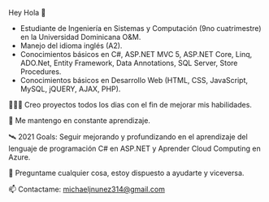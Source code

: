 Hey Hola 👋

- Estudiante de Ingeniería en Sistemas y Computación (9no cuatrimestre) en la Universidad Dominicana O&M.
- Manejo del idioma inglés (A2).
- Conocimientos básicos en C#, ASP.NET MVC 5, ASP.NET Core, Linq, ADO.Net, Entity Framework, Data Annotations, SQL Server, Store Procedures.
- Conocimientos básicos en Desarrollo Web (HTML, CSS, JavaScript, MySQL, jQUERY, AJAX, PHP).

👨🏽‍💻 Creo proyectos todos los dias con el fin de mejorar mis habilidades.

💬 Me mantengo en constante aprendizaje.

🛰 2021 Goals: Seguir mejorando y profundizando en el aprendizaje del lenguaje de programación C# en ASP.NET y Aprender Cloud Computing en Azure.

💬 Preguntame cualquier cosa, estoy dispuesto a ayudarte y viceversa.

📫 Contactame: michaeljnunez314@gmail.com
